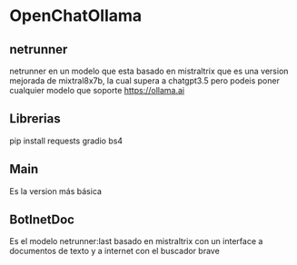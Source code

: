 # OpenChatOllama

## netrunner 
netrunner en un modelo que esta basado en mistraltrix que es una version mejorada de mixtral8x7b, la cual supera a chatgpt3.5
pero podeis poner cualquier modelo que soporte https://ollama.ai

## Librerias
pip install requests gradio bs4


## Main
Es la version más básica

## BotInetDoc
Es el modelo netrunner:last basado en mistraltrix con un 
interface a documentos de texto y a internet con el buscador brave
